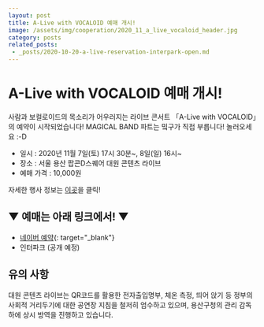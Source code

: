 ```yaml
---
layout: post
title: A-Live with VOCALOID 예매 개시!
image: /assets/img/cooperation/2020_11_a_live_vocaloid_header.jpg
category: posts
related_posts:
 - _posts/2020-10-20-a-live-reservation-interpark-open.md
---
```


# A-Live with VOCALOID 예매 개시!

사람과 보컬로이드의 목소리가 어우러지는 라이브 콘서트 「A-Live with VOCALOID」의 예약이 시작되었습니다!
MAGICAL BAND 파트는 밐구가 직접 부릅니다! 놀러오세요 :-D

- 일시 : 2020년 11월 7일(토) 17시 30분~, 8일(일) 16시~
- 장소 : 서울 용산 팝콘D스퀘어 대원 콘텐츠 라이브
- 예매 가격 : 10,000원

자세한 행사 정보는 [이곳](/works/a-live-vocaloid)을 클릭!

## ▼ 예매는 아래 링크에서! ▼
- [네이버 예약](https://booking.naver.com/booking/5/bizes/423209/items/3623631){: target="_blank"}
- 인터파크 (공개 예정)

## 유의 사항
대원 콘텐츠 라이브는 QR코드를 활용한 전자출입명부, 체온 측정, 띄어 앉기 등 정부의 사회적 거리두기에 대한 공연장 지침을 철저히 엄수하고 있으며, 용산구청의 관리 감독 하에 상시 방역을 진행하고 있습니다.